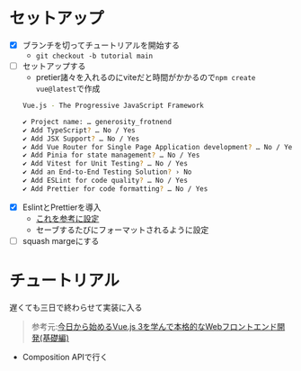 
# セットアップ
- [x] ブランチを切ってチュートリアルを開始する
  - `git checkout -b tutorial main`
- [ ] セットアップする
  - pretier諸々を入れるのにviteだと時間がかかるので`npm create vue@latest`で作成
  ```bash
  Vue.js - The Progressive JavaScript Framework

  ✔ Project name: … generosity_frotnend
  ✔ Add TypeScript? … No / Yes
  ✔ Add JSX Support? … No / Yes
  ✔ Add Vue Router for Single Page Application development? … No / Yes
  ✔ Add Pinia for state management? … No / Yes
  ✔ Add Vitest for Unit Testing? … No / Yes
  ✔ Add an End-to-End Testing Solution? › No
  ✔ Add ESLint for code quality? … No / Yes
  ✔ Add Prettier for code formatting? … No / Yes
  ```
- [x] EslintとPrettierを導入
  - [これを参考に設定](https://zenn.dev/crsc1206/articles/d92548257fb445)
  - セーブするたびにフォーマットされるように設定
- [ ] squash margeにする

# チュートリアル
遅くても三日で終わらせて実装に入る
>参考元:[今日から始めるVue.js 3を学んで本格的なWebフロントエンド開発(基礎編)](https://reffect.co.jp/vue/beginner-vue/)
- Composition APIで行く








